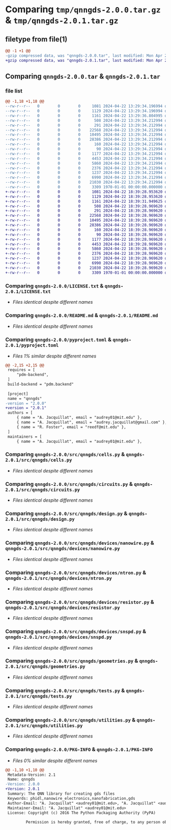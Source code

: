 # Comparing `tmp/qnngds-2.0.0.tar.gz` & `tmp/qnngds-2.0.1.tar.gz`

## filetype from file(1)

```diff
@@ -1 +1 @@
-gzip compressed data, was "qnngds-2.0.0.tar", last modified: Mon Apr 22 13:29:36 2024, max compression
+gzip compressed data, was "qnngds-2.0.1.tar", last modified: Mon Apr 22 18:39:31 2024, max compression
```

## Comparing `qnngds-2.0.0.tar` & `qnngds-2.0.1.tar`

### file list

```diff
@@ -1,18 +1,18 @@
--rw-r--r--   0        0        0     1081 2024-04-22 13:29:34.196994 qnngds-2.0.0/LICENSE.txt
--rw-r--r--   0        0        0     1129 2024-04-22 13:29:34.196994 qnngds-2.0.0/README.md
--rw-r--r--   0        0        0     1161 2024-04-22 13:29:36.804995 qnngds-2.0.0/pyproject.toml
--rw-r--r--   0        0        0      508 2024-04-22 13:29:34.212994 qnngds-2.0.0/src/qnngds/__init__.py
--rw-r--r--   0        0        0      291 2024-04-22 13:29:34.212994 qnngds-2.0.0/src/qnngds/_default_param.py
--rw-r--r--   0        0        0    22568 2024-04-22 13:29:34.212994 qnngds-2.0.0/src/qnngds/cells.py
--rw-r--r--   0        0        0    10495 2024-04-22 13:29:34.212994 qnngds-2.0.0/src/qnngds/circuits.py
--rw-r--r--   0        0        0    28386 2024-04-22 13:29:34.212994 qnngds-2.0.0/src/qnngds/design.py
--rw-r--r--   0        0        0      160 2024-04-22 13:29:34.212994 qnngds-2.0.0/src/qnngds/devices/__init__.py
--rw-r--r--   0        0        0       90 2024-04-22 13:29:34.212994 qnngds-2.0.0/src/qnngds/devices/htron.py
--rw-r--r--   0        0        0     1177 2024-04-22 13:29:34.212994 qnngds-2.0.0/src/qnngds/devices/nanowire.py
--rw-r--r--   0        0        0     4453 2024-04-22 13:29:34.212994 qnngds-2.0.0/src/qnngds/devices/ntron.py
--rw-r--r--   0        0        0     5860 2024-04-22 13:29:34.212994 qnngds-2.0.0/src/qnngds/devices/resistor.py
--rw-r--r--   0        0        0     2376 2024-04-22 13:29:34.212994 qnngds-2.0.0/src/qnngds/devices/snspd.py
--rw-r--r--   0        0        0     1237 2024-04-22 13:29:34.212994 qnngds-2.0.0/src/qnngds/geometries.py
--rw-r--r--   0        0        0     6990 2024-04-22 13:29:34.212994 qnngds-2.0.0/src/qnngds/tests.py
--rw-r--r--   0        0        0    21030 2024-04-22 13:29:34.212994 qnngds-2.0.0/src/qnngds/utilities.py
--rw-r--r--   0        0        0     3309 1970-01-01 00:00:00.000000 qnngds-2.0.0/PKG-INFO
+-rw-r--r--   0        0        0     1081 2024-04-22 18:39:28.953620 qnngds-2.0.1/LICENSE.txt
+-rw-r--r--   0        0        0     1129 2024-04-22 18:39:28.953620 qnngds-2.0.1/README.md
+-rw-r--r--   0        0        0     1161 2024-04-22 18:39:31.949625 qnngds-2.0.1/pyproject.toml
+-rw-r--r--   0        0        0      508 2024-04-22 18:39:28.969620 qnngds-2.0.1/src/qnngds/__init__.py
+-rw-r--r--   0        0        0      291 2024-04-22 18:39:28.969620 qnngds-2.0.1/src/qnngds/_default_param.py
+-rw-r--r--   0        0        0    22568 2024-04-22 18:39:28.969620 qnngds-2.0.1/src/qnngds/cells.py
+-rw-r--r--   0        0        0    10495 2024-04-22 18:39:28.969620 qnngds-2.0.1/src/qnngds/circuits.py
+-rw-r--r--   0        0        0    28386 2024-04-22 18:39:28.969620 qnngds-2.0.1/src/qnngds/design.py
+-rw-r--r--   0        0        0      160 2024-04-22 18:39:28.969620 qnngds-2.0.1/src/qnngds/devices/__init__.py
+-rw-r--r--   0        0        0       90 2024-04-22 18:39:28.969620 qnngds-2.0.1/src/qnngds/devices/htron.py
+-rw-r--r--   0        0        0     1177 2024-04-22 18:39:28.969620 qnngds-2.0.1/src/qnngds/devices/nanowire.py
+-rw-r--r--   0        0        0     4453 2024-04-22 18:39:28.969620 qnngds-2.0.1/src/qnngds/devices/ntron.py
+-rw-r--r--   0        0        0     5860 2024-04-22 18:39:28.969620 qnngds-2.0.1/src/qnngds/devices/resistor.py
+-rw-r--r--   0        0        0     2376 2024-04-22 18:39:28.969620 qnngds-2.0.1/src/qnngds/devices/snspd.py
+-rw-r--r--   0        0        0     1237 2024-04-22 18:39:28.969620 qnngds-2.0.1/src/qnngds/geometries.py
+-rw-r--r--   0        0        0     6990 2024-04-22 18:39:28.969620 qnngds-2.0.1/src/qnngds/tests.py
+-rw-r--r--   0        0        0    21030 2024-04-22 18:39:28.969620 qnngds-2.0.1/src/qnngds/utilities.py
+-rw-r--r--   0        0        0     3309 1970-01-01 00:00:00.000000 qnngds-2.0.1/PKG-INFO
```

### Comparing `qnngds-2.0.0/LICENSE.txt` & `qnngds-2.0.1/LICENSE.txt`

 * *Files identical despite different names*

### Comparing `qnngds-2.0.0/README.md` & `qnngds-2.0.1/README.md`

 * *Files identical despite different names*

### Comparing `qnngds-2.0.0/pyproject.toml` & `qnngds-2.0.1/pyproject.toml`

 * *Files 1% similar despite different names*

```diff
@@ -2,15 +2,15 @@
 requires = [
     "pdm-backend",
 ]
 build-backend = "pdm.backend"
 
 [project]
 name = "qnngds"
-version = "2.0.0"
+version = "2.0.1"
 authors = [
     { name = "A. Jacquillat", email = "audrey01@mit.edu" },
     { name = "A. Jacquillat", email = "audrey.jacquillat@gmail.com" },
     { name = "R. Foster", email = "reedf@mit.edu" },
 ]
 maintainers = [
     { name = "A. Jacquillat", email = "audrey01@mit.edu" },
```

### Comparing `qnngds-2.0.0/src/qnngds/cells.py` & `qnngds-2.0.1/src/qnngds/cells.py`

 * *Files identical despite different names*

### Comparing `qnngds-2.0.0/src/qnngds/circuits.py` & `qnngds-2.0.1/src/qnngds/circuits.py`

 * *Files identical despite different names*

### Comparing `qnngds-2.0.0/src/qnngds/design.py` & `qnngds-2.0.1/src/qnngds/design.py`

 * *Files identical despite different names*

### Comparing `qnngds-2.0.0/src/qnngds/devices/nanowire.py` & `qnngds-2.0.1/src/qnngds/devices/nanowire.py`

 * *Files identical despite different names*

### Comparing `qnngds-2.0.0/src/qnngds/devices/ntron.py` & `qnngds-2.0.1/src/qnngds/devices/ntron.py`

 * *Files identical despite different names*

### Comparing `qnngds-2.0.0/src/qnngds/devices/resistor.py` & `qnngds-2.0.1/src/qnngds/devices/resistor.py`

 * *Files identical despite different names*

### Comparing `qnngds-2.0.0/src/qnngds/devices/snspd.py` & `qnngds-2.0.1/src/qnngds/devices/snspd.py`

 * *Files identical despite different names*

### Comparing `qnngds-2.0.0/src/qnngds/geometries.py` & `qnngds-2.0.1/src/qnngds/geometries.py`

 * *Files identical despite different names*

### Comparing `qnngds-2.0.0/src/qnngds/tests.py` & `qnngds-2.0.1/src/qnngds/tests.py`

 * *Files identical despite different names*

### Comparing `qnngds-2.0.0/src/qnngds/utilities.py` & `qnngds-2.0.1/src/qnngds/utilities.py`

 * *Files identical despite different names*

### Comparing `qnngds-2.0.0/PKG-INFO` & `qnngds-2.0.1/PKG-INFO`

 * *Files 0% similar despite different names*

```diff
@@ -1,10 +1,10 @@
 Metadata-Version: 2.1
 Name: qnngds
-Version: 2.0.0
+Version: 2.0.1
 Summary: The QNN library for creating gds files
 Keywords: phidl,nanowire_electronics,nanofabrication,gds
 Author-Email: "A. Jacquillat" <audrey01@mit.edu>, "A. Jacquillat" <audrey.jacquillat@gmail.com>, "R. Foster" <reedf@mit.edu>
 Maintainer-Email: "A. Jacquillat" <audrey01@mit.edu>
 License: Copyright (c) 2016 The Python Packaging Authority (PyPA)
         
         Permission is hereby granted, free of charge, to any person obtaining a copy of
```

